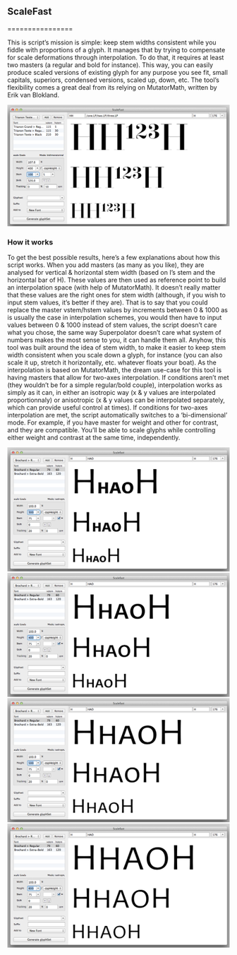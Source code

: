 ## ScaleFast
================

This is script’s mission is simple: keep stem widths consistent while you fiddle with proportions of a glyph. It manages that by trying to compensate for scale deformations through interpolation. To do that, it requires at least two masters (a regular and bold for instance). This way, you can easily produce scaled versions of existing glyph for any purpose you see fit, small capitals, superiors, condensed versions, scaled up, down, etc. The tool’s flexibility comes a great deal from its relying on MutatorMath, written by Erik van Blokland.

![alt tag](images/example-scalefast-5.png)

### How it works

To get the best possible results, here’s a few explanations about how this script works. When you add masters (as many as you like), they are analysed for vertical & horizontal stem width (based on I’s stem and the horizontal bar of H). These values are then used as reference point to build an interpolation space (with help of MutatorMath). It doesn’t really matter that these values are the right ones for stem width (although, if you wish to input stem values, it’s better if they are). That is to say that you could replace the master vstem/hstem values by increments between 0 & 1000 as is usually the case in interpolation schemes, you would then have to input values between 0 & 1000 instead of stem values, the script doesn’t care what you chose, the same way Superpolator doesn’t care what system of numbers makes the most sense to you, it can handle them all.
Anyhow, this tool was built around the idea of stem width, to make it easier to keep stem width consistent when you scale down a glyph, for instance (you can also scale it up, stretch it horizontally, etc. whatever floats your boat).
As the interpolation is based on MutatorMath, the dream use-case for this tool is having masters that allow for two-axes interpolation. If conditions aren’t met (they wouldn’t be for a simple regular/bold couple), interpolation works as simply as it can, in either an isotropic way (x & y values are interpolated proportionnaly) or anisotropic (x & y values can be interpolated separately, which can provide useful control at times).
If conditions for two-axes interpolation are met, the script automatically switches to a ‘bi-dimensional’ mode. For example, if you have master for weight and other for contrast, and they are compatible. You’ll be able to scale glyphs while controlling either weight and contrast at the same time, independently.

![alt tag](images/example-scalefast-1.png)
![alt tag](images/example-scalefast-2.png)
![alt tag](images/example-scalefast-3.png)
![alt tag](images/example-scalefast-4.png)